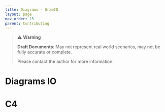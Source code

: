 ```yaml
---
title: Diagrams - DrawIO
layout: page
nav_order: 15
parent: Contributing
---
```


> ⚠️ **Warning**
>  
> **Draft Documents**: May not represent real world scenarios, may not be fully accurate or complete.
>
> Please contact the author for more information.


# Diagrams IO

# C4
